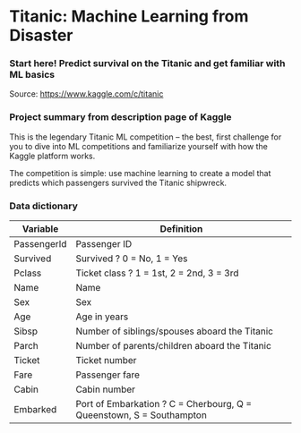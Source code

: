 # Titanic: Machine Learning from Disaster

### Start here! Predict survival on the Titanic and get familiar with ML basics

Source: https://www.kaggle.com/c/titanic


### Project summary from description page of Kaggle

This is the legendary Titanic ML competition – the best, first challenge for you to dive into ML competitions and familiarize yourself with how the Kaggle platform works.

The competition is simple: use machine learning to create a model that predicts which passengers survived the Titanic shipwreck.


### Data dictionary

| Variable | Definition |
| --- | --- |
| PassengerId | Passenger ID |
| Survived | Survived ? 0 = No, 1 = Yes |
| Pclass | Ticket class ? 1 = 1st, 2 = 2nd, 3 = 3rd |
| Name| Name |
| Sex | Sex |
| Age | Age in years |
| Sibsp | Number of siblings/spouses aboard the Titanic |
| Parch | Number of parents/children aboard the Titanic |
| Ticket | Ticket number |
| Fare | Passenger fare |
| Cabin | Cabin number |
| Embarked | Port of Embarkation ? C = Cherbourg, Q = Queenstown, S = Southampton |
